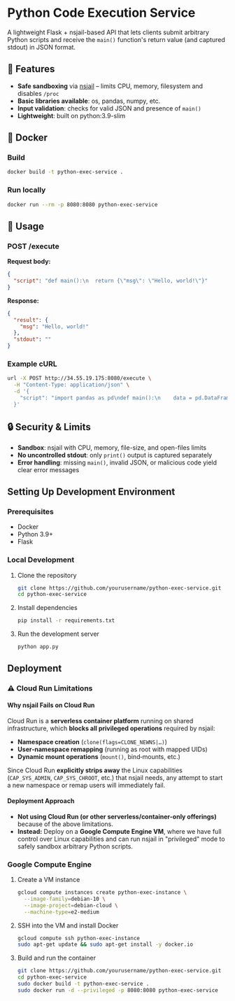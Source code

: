 # Python Code Execution Service

A lightweight Flask + nsjail-based API that lets clients submit arbitrary Python scripts and receive the `main()` function's return value (and captured stdout) in JSON format.

## 🚀 Features

- **Safe sandboxing** via [nsjail](https://github.com/google/nsjail) – limits CPU, memory, filesystem and disables `/proc`
- **Basic libraries available**: os, pandas, numpy, etc.
- **Input validation**: checks for valid JSON and presence of `main()`
- **Lightweight**: built on python:3.9-slim

## 🐳 Docker

### Build

```bash
docker build -t python-exec-service .
```

### Run locally

```bash
docker run --rm -p 8080:8080 python-exec-service
```

## 📡 Usage

### POST /execute

**Request body:**
```json
{
  "script": "def main():\n  return {\"msg\": \"Hello, world!\"}"
}
```

**Response:**
```json
{
  "result": {
    "msg": "Hello, world!"
  },
  "stdout": ""
}
```

### Example cURL

```bash
url -X POST http://34.55.19.175:8080/execute \
  -H "Content-Type: application/json" \
  -d '{
    "script": "import pandas as pd\ndef main():\n    data = pd.DataFrame({\"numbers\": [1, 2, 3, 4, 5]})\n    return {\"mean\": data[\"numbers\"].mean(), \"max\": data[\"numbers\"].max()}"
  }'
```

## 🔒 Security & Limits

- **Sandbox**: nsjail with CPU, memory, file-size, and open-files limits
- **No uncontrolled stdout**: only `print()` output is captured separately
- **Error handling**: missing `main()`, invalid JSON, or malicious code yield clear error messages

## Setting Up Development Environment

### Prerequisites

- Docker
- Python 3.9+
- Flask

### Local Development

1. Clone the repository
   ```bash
   git clone https://github.com/yourusername/python-exec-service.git
   cd python-exec-service
   ```

2. Install dependencies
   ```bash
   pip install -r requirements.txt
   ```

3. Run the development server
   ```bash
   python app.py
   ```

## Deployment

### ⚠️ Cloud Run Limitations

#### Why nsjail Fails on Cloud Run
Cloud Run is a **serverless container platform** running on shared infrastructure, which **blocks all privileged operations** required by nsjail:
- **Namespace creation** (`clone(flags=CLONE_NEWNS|…)`)  
- **User‐namespace remapping** (running as root with mapped UIDs)  
- **Dynamic mount operations** (`mount()`, bind‐mounts, etc.)  

Since Cloud Run **explicitly strips away** the Linux capabilities (`CAP_SYS_ADMIN`, `CAP_SYS_CHROOT`, etc.) that nsjail needs, any attempt to start a new namespace or remap users will immediately fail.

#### Deployment Approach
- **Not using Cloud Run (or other serverless/container-only offerings)** because of the above limitations.  
- **Instead:** Deploy on a **Google Compute Engine VM**, where we have full control over Linux capabilities and can run nsjail in "privileged" mode to safely sandbox arbitrary Python scripts.

### Google Compute Engine

1. Create a VM instance
   ```bash
   gcloud compute instances create python-exec-instance \
     --image-family=debian-10 \
     --image-project=debian-cloud \
     --machine-type=e2-medium
   ```

2. SSH into the VM and install Docker
   ```bash
   gcloud compute ssh python-exec-instance
   sudo apt-get update && sudo apt-get install -y docker.io
   ```
   
3. Build and run the container
   ```bash
   git clone https://github.com/yourusername/python-exec-service.git
   cd python-exec-service
   sudo docker build -t python-exec-service .
   sudo docker run -d --privileged -p 8080:8080 python-exec-service
   ```
